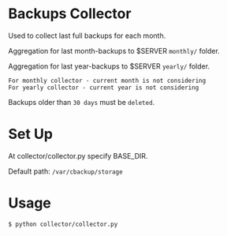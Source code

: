 Backups Collector
===

Used to collect last full backups for each month.

Aggregation for last month-backups to $SERVER ```monthly/``` folder.

Aggregation for last year-backups to $SERVER ```yearly/``` folder.

```
For monthly collector - current month is not considering
For yearly collector - current year is not considering
```

Backups older than ```30 days``` must be ```deleted```.


Set Up
===
At collector/collector.py specify BASE_DIR. 

Default path: ```/var/cbackup/storage ```


Usage
===
```
$ python collector/collector.py
```
